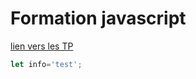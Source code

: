 # Formation javascript
[lien vers les TP](https://elklemaitre.github.io/formation-javascript-et-node-js/)

```js
let info='test';
```